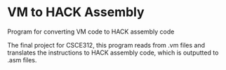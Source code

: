 # VM to HACK Assembly
 Program for converting VM code to HACK assembly code

The final project for CSCE312, this program reads from .vm files and translates the instructions to HACK assembly code, 
which is outputted to .asm files.
